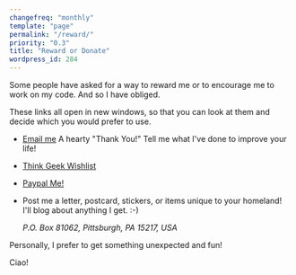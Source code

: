```yaml
---
changefreq: "monthly"
template: "page"
permalink: "/reward/"
priority: "0.3"
title: "Reward or Donate"
wordpress_id: 284
---
```


Some people have asked for a way to reward me or to encourage me to work on my
code. And so I have obliged.

These links all open in new windows, so that you can look at them and decide
which you would prefer to use.

* [Email me](/contact) A hearty "Thank You!" Tell me what I've done to improve
  your life!
* [Think Geek Wishlist](http://www.thinkgeek.com/brain/gimme.cgi?wid=81e27ae08)
* [Paypal Me!](paypal.me/holtje/5.99)
* Post me a letter, postcard, stickers, or items unique to your homeland! I'll
  blog about anything I get. :-)

  <address>P.O. Box 81062, Pittsburgh, PA 15217, USA</address>

Personally, I prefer to get something unexpected and fun!

Ciao!
